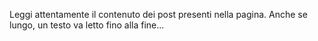 Leggi attentamente il contenuto dei post presenti nella pagina. Anche se lungo, un testo va letto fino alla fine...
